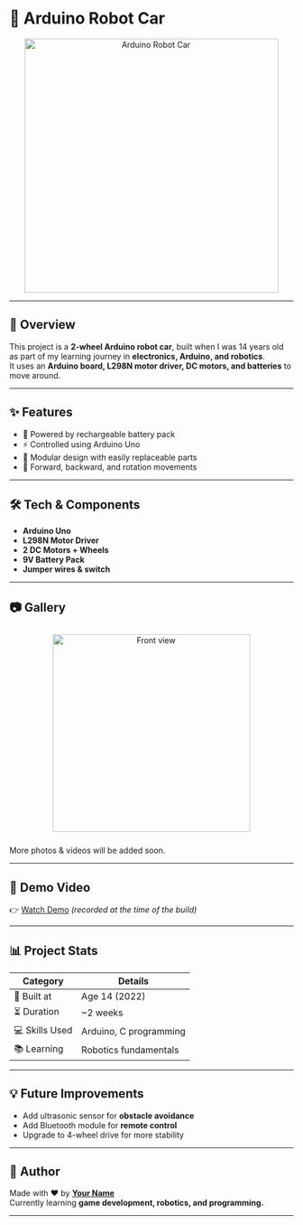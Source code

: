# 🚗 Arduino Robot Car

<p align="center">
  <img src="images/robot.jpg" width="450" alt="Arduino Robot Car">
</p>

---

## 📌 Overview
This project is a **2-wheel Arduino robot car**, built when I was 14 years old as part of my learning journey in **electronics, Arduino, and robotics**.  
It uses an **Arduino board, L298N motor driver, DC motors, and batteries** to move around.

---

## ✨ Features
- 🔋 Powered by rechargeable battery pack  
- ⚡ Controlled using Arduino Uno  
- 🔧 Modular design with easily replaceable parts  
- 🚗 Forward, backward, and rotation movements  

---

## 🛠️ Tech & Components
- **Arduino Uno**  
- **L298N Motor Driver**  
- **2 DC Motors + Wheels**  
- **9V Battery Pack**  
- **Jumper wires & switch**  

---

## 📷 Gallery

<p align="center">
  <img src="images/robot.jpg" width="350" style="margin:10px;" alt="Front view">
</p>

More photos & videos will be added soon.

---

## 🎥 Demo Video
👉 [Watch Demo](https://your-link.com) *(recorded at the time of the build)*  

---

## 📊 Project Stats
| Category       | Details                  |
|----------------|--------------------------|
| 🔧 Built at    | Age 14 (2022)            |
| ⏳ Duration    | ~2 weeks                 |
| 💻 Skills Used | Arduino, C programming   |
| 📚 Learning    | Robotics fundamentals    |

---

## 💡 Future Improvements
- Add ultrasonic sensor for **obstacle avoidance**  
- Add Bluetooth module for **remote control**  
- Upgrade to 4-wheel drive for more stability  

---

## 👤 Author
Made with ❤️ by **[Your Name](https://github.com/yourusername)**  
Currently learning **game development, robotics, and programming.**

---
